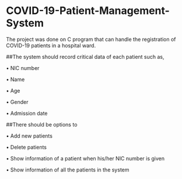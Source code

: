 # COVID-19-Patient-Management-System

The project was done on C program that can handle the registration of COVID-19 patients in a hospital ward. 

##The system should record critical data of each patient such as,

• NIC number

• Name

• Age

• Gender

• Admission date

##There should be options to

• Add new patients

• Delete patients

• Show information of a patient when his/her NIC number is given

• Show information of all the patients in the system
